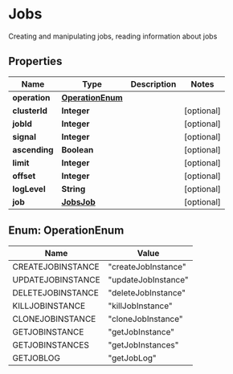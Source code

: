 

# Jobs

Creating and manipulating jobs, reading information about jobs

## Properties

| Name | Type | Description | Notes |
|------------ | ------------- | ------------- | -------------|
|**operation** | [**OperationEnum**](#OperationEnum) |  |  |
|**clusterId** | **Integer** |  |  [optional] |
|**jobId** | **Integer** |  |  [optional] |
|**signal** | **Integer** |  |  [optional] |
|**ascending** | **Boolean** |  |  [optional] |
|**limit** | **Integer** |  |  [optional] |
|**offset** | **Integer** |  |  [optional] |
|**logLevel** | **String** |  |  [optional] |
|**job** | [**JobsJob**](JobsJob.md) |  |  [optional] |



## Enum: OperationEnum

| Name | Value |
|---- | -----|
| CREATEJOBINSTANCE | &quot;createJobInstance&quot; |
| UPDATEJOBINSTANCE | &quot;updateJobInstance&quot; |
| DELETEJOBINSTANCE | &quot;deleteJobInstance&quot; |
| KILLJOBINSTANCE | &quot;killJobInstance&quot; |
| CLONEJOBINSTANCE | &quot;cloneJobInstance&quot; |
| GETJOBINSTANCE | &quot;getJobInstance&quot; |
| GETJOBINSTANCES | &quot;getJobInstances&quot; |
| GETJOBLOG | &quot;getJobLog&quot; |



